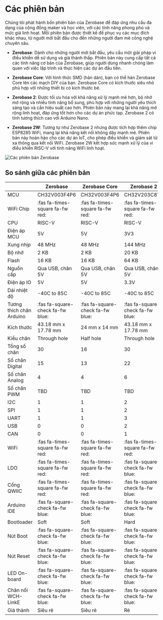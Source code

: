 # Các phiên bản

Chúng tôi phát hành bốn phiên bản của Zerobase để đáp ứng nhu cầu đa dạng của cộng đồng maker và học viên, với các tính năng phong phú và mức giá linh hoạt. Mỗi phiên bản được thiết kế để phục vụ các mục đích khác nhau, từ người mới bắt đầu cho đến những người đam mê công nghệ chuyên sâu.

- **Zerobase**: Dành cho những người mới bắt đầu, yêu cầu một giải pháp vi điều khiển dễ sử dụng và giá thành thấp. Phiên bản này cung cấp tất cả các tính năng cơ bản của Zerobase, giúp người dùng nhanh chóng làm quen với việc lập trình và thực hiện các dự án đầu tiên.

- **Zerobase Core**: Với hình thức SMD (hàn dán), bạn có thể hàn Zerobase Core lên các mạch DIY của bạn. Zerobase Core có kích thước siêu nhỏ phù hợp với những thiết bị có kích thước bé.

- **Zerobase 2**: Được tối ưu hóa với khả năng xử lý mạnh mẽ hơn, bộ nhớ mở rộng và nhiều tính năng bổ sung, phù hợp với những người yêu thích sáng tạo và cần hiệu suất cao hơn. Phiên bản này mang lại khả năng mở rộng linh hoạt, đáp ứng tốt hơn cho các dự án phức tạp. Zerobase 2 có tính tương thích cao với Arduino Nano.

- **Zerobase 2W**: Tương tự như Zerobase 2 nhưng được tích hợp thêm chip ESP8285 WiFi, mang lại khả năng kết nối không dây mạnh mẽ. Phiên bản này hoàn hảo cho các dự án IoT, cho phép điều khiển và giám sát từ xa thông qua kết nối WiFi. Zerobase 2W kết hợp sức mạnh xử lý của vi điều khiển RISC-V với tính năng WiFi linh hoạt.

![Các phiên bản Zerobase](https://cdn.chipstack.vn/zerobase-versions/zerobase_series.png)

## So sánh giữa các phiên bản
|           | Zerobase  | Zerobase Core | Zerobase 2 | Zerobase 2W |
|-----------|-----------|---------------|------------|-------------|
| MCU | CH32V003F4P6 | CH32V003F4P6 | CH32V203C8T6 | CH32V203C8T6 |
| WiFi Chip | :fas fa-times-square fa-fw red: | :fas fa-times-square fa-fw red: | :fas fa-times-square fa-fw red: | ESP8285 |
| CPU | RISC-V | RISC-V | RISC-V | RISC-V |
| Điện áp MCU | 5V | 5V | 3V3 | 3V3 |
| Xung nhịp | 48 MHz | 48 MHz | 144 MHz | 144 MHz |
| Bộ nhớ | 2 KB | 2 KB | 20 KB | 20 KB |
| Flash | 16 KB | 16 KB | 64 KB | 64 KB |
| Nguồn cấp | Qua USB, chân 5V | Qua USB, chân 5V | Qua USB, chân 5V | Qua USB, chân 5V |
| Điện áp IO | 5V | 5V | 3.3V | 3.3V |
| Dải nhiệt độ | -40C to 85C | -40C to 85C | -40C to 85C | -40C to 85C |
| Tương thích chân Arduino | :fas fa-square-check fa-fw blue: | :fas fa-square-check fa-fw blue: | :fas fa-square-check fa-fw blue: | :fas fa-square-check fa-fw blue: |
| Kích thước | 43.18 mm x 17.78 mm | 24 mm x 14 mm | 43.18 mm x 17.78 mm | 43.18 mm x 17.78 mm |
| Kiểu chân | Through hole | Half hole | Through hole | Through hole |
| Tổng số chân | 30 | 16 | 30 | 30 |
| Số chân Digital | 15 | 13 | 22 | 22 |
| Số chân Analog | 4 | 4 | 6 | 6 | 
| Số chân PWM | TBD | TBD | TBD | TBD | 
| I2C | 1 | 1 | 2 | 2 | 
| SPI | 1 | 1 | 2 | 2 | 
| UART | 1 | 1 | 3 | 3 |
| USB | 0 | 0 | 2 | 2 |
| CAN | 0 | 0 | 1 | 1 |
| WiFi | :fas fa-times-square fa-fw red: | :fas fa-times-square fa-fw red: | :fas fa-times-square fa-fw red: | :fas fa-square-check fa-fw blue: |
| LDO | :fas fa-times-square fa-fw red: | :fas fa-times-square fa-fw red: | :fas fa-square-check fa-fw blue: | :fas fa-square-check fa-fw blue: |
| Cổng QWIIC | :fas fa-times-square fa-fw red: | :fas fa-times-square fa-fw red: | :fas fa-square-check fa-fw blue: | :fas fa-square-check fa-fw blue: |
| Arduino IDE | :fas fa-square-check fa-fw blue: | :fas fa-square-check fa-fw blue: | :fas fa-square-check fa-fw blue: | :fas fa-square-check fa-fw blue: |
| Bootloader | Soft | Soft | Hard | Hard |
| Nút Boot | :fas fa-square-check fa-fw blue: | :fas fa-square-check fa-fw blue: | :fas fa-square-check fa-fw blue: | :fas fa-square-check fa-fw blue: |
| Nút Reset | :fas fa-square-check fa-fw blue: | :fas fa-square-check fa-fw blue: | :fas fa-square-check fa-fw blue: | :fas fa-square-check fa-fw blue: |
| LED On-board | :fas fa-square-check fa-fw blue: | :fas fa-square-check fa-fw blue: | :fas fa-square-check fa-fw blue: | :fas fa-square-check fa-fw blue: |
| Chân nối WCH-LinkE | :fas fa-square-check fa-fw blue: | :fas fa-square-check fa-fw blue: | :fas fa-square-check fa-fw blue: | :fas fa-square-check fa-fw blue: |
| Giá thành | Siêu rẻ | Siêu rẻ | Rẻ | Hợp lý |